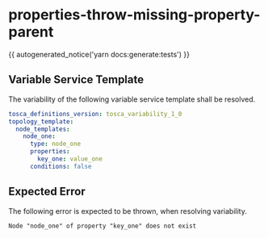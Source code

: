 # properties-throw-missing-property-parent

{{ autogenerated_notice('yarn docs:generate:tests') }}


## Variable Service Template

The variability of the following variable service template shall be resolved.

```yaml linenums="1"
tosca_definitions_version: tosca_variability_1_0
topology_template:
  node_templates:
    node_one:
      type: node_one
      properties:
        key_one: value_one
      conditions: false
```




## Expected Error

The following error is expected to be thrown, when resolving variability.

```text linenums="1"
Node "node_one" of property "key_one" does not exist
```
